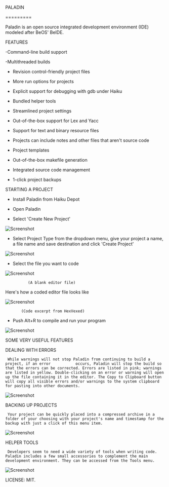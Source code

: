 PALADIN

 =========

Paladin is an open source integrated development environment (IDE) modeled after BeOS' BeIDE. 

FEATURES

 -Command-line build support

 -Multithreaded builds

 - Revision control-friendly project files

 - More run options for projects

 - Explicit support for debugging with gdb under Haiku

 - Bundled helper tools

 - Streamlined project settings

 - Out-of-the-box support for Lex and Yacc

 - Support for text and binary resource files

 - Projects can include notes and other files that aren't source code

 - Project templates

 - Out-of-the-box makefile generation

 - Integrated source code management

 - 1-click project backups


STARTING A PROJECT

 - Install Paladin from Haiku Depot

 - Open Paladin

 - Select 'Create New Project'

![Screenshot](readme_scrshot/7.png)

 - Select Project Type from the dropdown menu, give your project a name, a file name    and save destination and click 'Create Project'

![Screenshot](readme_scrshot/9.png)

 - Select the file you want to code

![Screenshot](readme_scrshot/13.png)
                   
              (A blank editor file)

 Here's how a coded editor file looks like

![Screenshot](readme_scrshot/hexvexed.png)

           (Code excerpt from HexVexed) 

 - Push Alt+R to compile and run your program

![Screenshot](readme_scrshot/14.png) 

SOME VERY USEFUL FEATURES

   DEALING WITH ERRORS
     
     While warnings will not stop Paladin from continuing to build a project, if an error           occurs, Paladin will stop the build so that the errors can be corrected. Errors are listed in pink; warnings are listed in yellow. Double-clicking on an error or warning will open up the file containing it in the editor. The Copy to Clipboard button will copy all visible errors and/or warnings to the system clipboard for pasting into other documents.    

![Screenshot](readme_scrshot/errors.png)

   BACKING UP PROJECTS

     Your project can be quickly placed into a compressed archive in a folder of your choosing with your project's name and timestamp for the backup with just a click of this menu item.

![Screenshot](readme_scrshot/backup.png)

   HELPER TOOLS

     Developers seem to need a wide variety of tools when writing code. Paladin includes a few small accessories to complement the main development environment. They can be accessed from the Tools menu.

![Screenshot](readme_scrshot/helper.png)           


LICENSE: MIT.  

